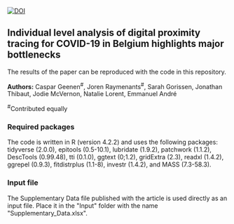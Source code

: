 [![DOI](https://zenodo.org/badge/700250316.svg)](https://zenodo.org/badge/latestdoi/700250316)

## Individual level analysis of digital proximity tracing for COVID-19 in Belgium highlights major bottlenecks
The results of the paper can be reproduced with the code in this repository.

**Authors:** Caspar Geenen<sup>#</sup>, Joren Raymenants<sup>#</sup>, Sarah Gorissen, Jonathan Thibaut, Jodie McVernon, Natalie Lorent, Emmanuel André

<sup>#</sup>Contributed equally

### Required packages
The code is written in R (version 4.2.2) and uses the following packages: tidyverse (2.0.0), epitools (0.5-10.1), lubridate (1.9.2), patchwork (1.1.2), DescTools (0.99.48), tti (0.1.0), ggtext (0;1.2), gridExtra (2.3), readxl (1.4.2), ggrepel (0.9.3), fitdistrplus (1.1-8), investr (1.4.2), and MASS (7.3-58.3).

### Input file
The Supplementary Data file published with the article is used directly as an input file. Place it in the "Input" folder with the name "Supplementary_Data.xlsx".
